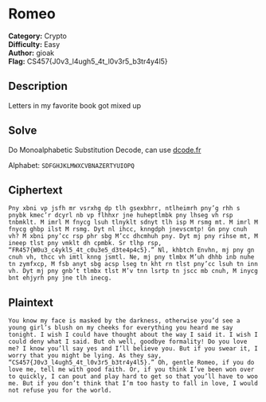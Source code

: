 # Romeo

**Category:** Crypto\
**Difficulty:** Easy\
**Author:** gioak\
**Flag:** CS457{J0v3_l4ugh5_4t_l0v3r5_b3tr4y4l5}

## Description

Letters in my favorite book got mixed up

## Solve

Do Monoalphabetic Substitution Decode, can use [dcode.fr](https://www.dcode.fr/monoalphabetic-substitution)

Alphabet: `SDFGHJKLMWXCVBNAZERTYUIOPQ`

## Ciphertext
```
Pny xbni vp jsfh mr vsrxhg dp tlh gsexbhrr, ntlheimrh pny’g rhh s pnybk kmec’r dcyrl nb vp flhhxr jne huheptlmbk pny lhseg vh rsp tnbmklt. M imrl M fnycg lsuh tlnyklt sdnyt tlh isp M rsmg mt. M imrl M fnycg ghbp ilst M rsmg. Dyt nl ihcc, knngdph jnevscmtp! Gn pny cnuh vh? M xbni pny’cc rsp phr sbg M’cc dhcmhuh pny. Dyt mj pny rihse mt, M ineep tlst pny vmklt dh cpmbk. Sr tlhp rsp, “FR457{W0u3_c4ykl5_4t_c0u3e5_d3te4p4c5}.” Nl, khbtch Envhn, mj pny gn cnuh vh, thcc vh imtl knng jsmtl. Ne, mj pny tlmbx M’uh dhhb inb nuhe tn zymfxcp, M fsb anyt sbg acsp lseg tn kht rn tlst pny’cc lsuh tn inn vh. Dyt mj pny gnb’t tlmbx tlst M’v tnn lsrtp tn jscc mb cnuh, M inycg bnt ehjyrh pny jne tlh inecg.
```

## Plaintext
```
You know my face is masked by the darkness, otherwise you’d see a young girl’s blush on my cheeks for everything you heard me say tonight. I wish I could have thought about the way I said it. I wish I could deny what I said. But oh well, goodbye formality! Do you love me? I know you’ll say yes and I’ll believe you. But if you swear it, I worry that you might be lying. As they say, “CS457{J0v3_l4ugh5_4t_l0v3r5_b3tr4y4l5}.” Oh, gentle Romeo, if you do love me, tell me with good faith. Or, if you think I’ve been won over to quickly, I can pout and play hard to get so that you’ll have to woo me. But if you don’t think that I’m too hasty to fall in love, I would not refuse you for the world.
```

